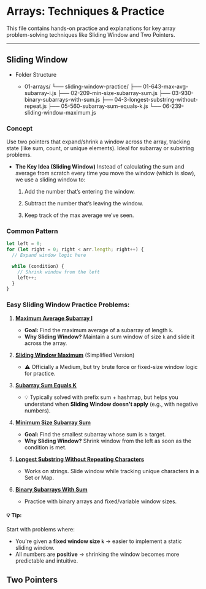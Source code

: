 # Arrays: Techniques & Practice

This file contains hands-on practice and explanations for key array problem-solving techniques like Sliding Window and Two Pointers.

---

## Sliding Window

- Folder Structure

    - 01-arrays/
    └── sliding-window-practice/
        ├── 01-643-max-avg-subarray-i.js
        ├── 02-209-min-size-subarray-sum.js
        ├── 03-930-binary-subarrays-with-sum.js
        ├── 04-3-longest-substring-without-repeat.js
        ├── 05-560-subarray-sum-equals-k.js
        └── 06-239-sliding-window-maximum.js

### Concept

Use two pointers that expand/shrink a window across the array, tracking state (like sum, count, or unique elements). Ideal for subarray or substring problems.

- **The Key Idea (Sliding Window)**
Instead of calculating the sum and average from scratch every time you move the window (which is slow), we use a sliding window to:

  1. Add the number that’s entering the window. 

  2. Subtract the number that’s leaving the window.

  3. Keep track of the max average we’ve seen.

### Common Pattern

```js
let left = 0;
for (let right = 0; right < arr.length; right++) {
  // Expand window logic here

  while (condition) {
    // Shrink window from the left
    left++;
  }
}

```



### Easy Sliding Window Practice Problems:

1. [**Maximum Average Subarray I**](https://leetcode.com/problems/maximum-average-subarray-i/description/)
   - **Goal:** Find the maximum average of a subarray of length `k`.  
   - **Why Sliding Window?** Maintain a sum window of size `k` and slide it across the array.

2. [**Sliding Window Maximum**](https://leetcode.com/problems/sliding-window-maximum/) (Simplified Version)  
   - ⚠️ Officially a Medium, but try brute force or fixed-size window logic for practice.

3. [**Subarray Sum Equals K**](https://leetcode.com/problems/subarray-sum-equals-k/)  
   - 💡 Typically solved with prefix sum + hashmap, but helps you understand when **Sliding Window doesn't apply** (e.g., with negative numbers).

4. [**Minimum Size Subarray Sum**](https://leetcode.com/problems/minimum-size-subarray-sum/description/)  
   - **Goal:** Find the smallest subarray whose sum is ≥ target.  
   - **Why Sliding Window?** Shrink window from the left as soon as the condition is met.

5. [**Longest Substring Without Repeating Characters**](https://leetcode.com/problems/longest-substring-without-repeating-characters/description/)  
   - Works on strings. Slide window while tracking unique characters in a Set or Map.

6. [**Binary Subarrays With Sum**](https://leetcode.com/problems/binary-subarrays-with-sum/description/)  
   - Practice with binary arrays and fixed/variable window sizes.


#### 💡 Tip:

Start with problems where:

- You're given a **fixed window size `k`** → easier to implement a static sliding window.
- All numbers are **positive** → shrinking the window becomes more predictable and intuitive.

## Two Pointers
